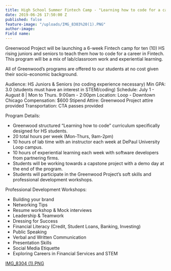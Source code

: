 ```yaml
---
title: High School Summer Fintech Camp - "Learning how to code for a career in Fintech"
date: 2019-06-26 17:50:00 Z
published: false
feature-image: "/uploads/IMG_8303%20(1).PNG"
author-image: 
Field name: 
---
```


Greenwood Project will be launching a 6-week Fintech camp for ten (10) HS rising juniors and seniors to teach them how to code for a career in Fintech. This program will be a mix of lab/classroom work and experiential learning.


All of Greenwood’s programs are offered to our students at no cost given their socio-economic background.


Audience: HS Juniors & Seniors (no coding experience necessary)
Min GPA: 3.0 (students must have an interest in STEM/coding)
Schedule: July 1 - August 8 | Mon to Thurs. 9:00am - 2:00pm
Location: Loop - Downtown Chicago
Compensation: $600 Stipend
Attire: Greenwood Project attire provided
Transportation: CTA passes provided


Program Details:

* Greenwood structured “Learning how to code” curriculum specifically designed for HS students. 
* 20 total hours per week (Mon-Thurs, 9am-2pm)
* 10 hours of lab time with an instructor each week at DePaul University Loop campus.
* 10 hours of experiential learning each week with software developers from partnering firms.
* Students will be working towards a capstone project with a demo day at the end of the program.
* Students will participate in the Greenwood Project’s soft skills and professional development workshops.


Professional Development Workshops:

* Building your brand
* Networking Tips
* Resume workshop & Mock interviews
* Leadership & Teamwork 
* Dressing for Success
* Financial Literacy (Credit, Student Loans, Banking, Investing)
* Public Speaking
* Verbal and Written Communication
* Presentation Skills 
* Social Media Etiquette
* Exploring Careers in Financial Services and STEM

[IMG_8304 (1).PNG](/uploads/IMG_8304%20(1).PNG)